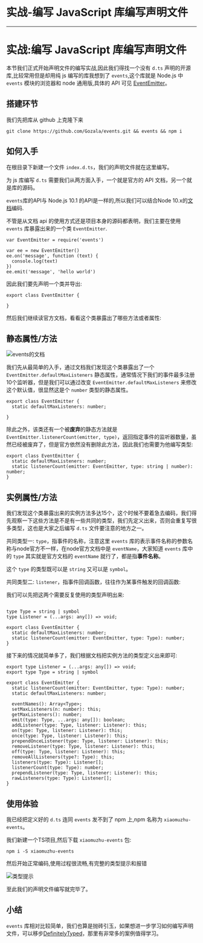 
# 实战-编写 JavaScript 库编写声明文件
---

# 实战:编写 JavaScript 库编写声明文件

本节我们正式开始声明文件的编写实战,因此我们得找一个没有 `d.ts` 声明的开源库,比较常用但是却用纯 js 编写的库我想到了 `events`,这个库就是 Node.js 中 `events` 模块的浏览器和 node 通用版,具体的 API 可见 [EventEmitter](https://nodejs.org/api/events.html)。

## 搭建环节

我们先把库从 github 上克隆下来

```
git clone https://github.com/Gozala/events.git && events && npm i
```

## 如何入手

在根目录下新建一个文件 `index.d.ts`，我们的声明文件就在这里编写。

为 js 库编写 `d.ts` 需要我们从两方面入手，一个就是官方的 API 文档，另一个就是库的源码。

`events`库的API与 Node.js 10.1 的API是一样的,所以我们可以结合Node 10.x的[文档](https://nodejs.org/docs/latest-v10.x/api/events.html)编码.

不管是从文档 api 的使用方式还是项目本身的源码都表明，我们主要在使用 `events` 库暴露出来的一个类 `EventEmitter`.

```
var EventEmitter = require('events')

var ee = new EventEmitter()
ee.on('message', function (text) {
  console.log(text)
})
ee.emit('message', 'hello world')
```

因此我们要先声明一个类并导出:

```
export class EventEmitter {

}
```

然后我们继续读官方文档，看看这个类暴露出了哪些方法或者属性:

## 静态属性/方法

![events的文档](https://p1-jj.byteimg.com/tos-cn-i-t2oaga2asx/gold-user-assets/2019/10/11/16dbb158f633ffc4~tplv-t2oaga2asx-image.image)

我们先从最简单的入手，通过文档我们发现这个类暴露出了一个 `EventEmitter.defaultMaxListeners` 静态属性，通常情况下我们的事件最多注册10个监听器，但是我们可以通过改变 `EventEmitter.defaultMaxListeners` 来修改这个默认值，很显然这是个 `number` 类型的静态属性。

```
export class EventEmitter {
  static defaultMaxListeners: number;

}
```

除此之外，该类还有一个被**废弃**的静态方法就是 `EventEmitter.listenerCount(emitter, type)`，返回指定事件的监听器数量，虽然已经被废弃了，但是官方依然没有删除此方法，因此我们也需要为他编写类型:

```
export class EventEmitter {
  static defaultMaxListeners: number;
  static listenerCount(emitter: EventEmitter, type: string | number): number;
}
```

## 实例属性/方法

我们发现这个类暴露出来的实例方法多达15个，这个时候不要着急去编码，我们得先观察一下这些方法是不是有一些共同的类型，我们先定义出来，否则会重复写很多类型，这也是大家之后编写 `d.ts` 文件要注意的地方之一。

共同类型一: `type`，指事件的名称，注意这里 `events` 库的表示事件名称的参数名称与node官方不一样，在node官方文档中是 `eventName`，大家知道 `events` 库中的 `type` 其实就是官方文档的 `eventName` 就行了，都是指**事件名称**。

这个 `type` 的类型既可以是 `string` 又可以是 `symbol`。

共同类型二: `listener`，指事件回调函数，往往作为某事件触发的回调函数:

我们可以先把这两个需要反复使用的类型声明出来:

```

type Type = string | symbol
type Listener = (...args: any[]) => void;

export class EventEmitter {
  static defaultMaxListeners: number;
  static listenerCount(emitter: EventEmitter, type: Type): number;
}
```

接下来的情况就简单多了，我们根据文档把实例方法的类型定义出来即可:

```
export type Listener = (...args: any[]) => void;
export type Type = string | symbol

export class EventEmitter {
  static listenerCount(emitter: EventEmitter, type: Type): number;
  static defaultMaxListeners: number;

  eventNames(): Array<Type>;
  setMaxListeners(n: number): this;
  getMaxListeners(): number;
  emit(type: Type, ...args: any[]): boolean;
  addListener(type: Type, listener: Listener): this;
  on(type: Type, listener: Listener): this;
  once(type: Type, listener: Listener): this;
  prependOnceListener(type: Type, listener: Listener): this;
  removeListener(type: Type, listener: Listener): this;
  off(type: Type, listener: Listener): this;
  removeAllListeners(type?: Type): this;
  listeners(type: Type): Listener[];
  listenerCount(type: Type): number;
  prependListener(type: Type, listener: Listener): this;
  rawListeners(type: Type): Listener[];
}
```

## 使用体验

我已经把定义好的 `d.ts` 连同 `events` 发不到了 npm 上,npm 名称为 `xiaomuzhu-events`。

我们新建一个TS项目,然后下载 `xiaomuzhu-events` 包:

```
npm i -S xiaomuzhu-events
```

然后开始正常编码,使用过程很流畅,有完整的类型提示和报错

![类型提示](https://p1-jj.byteimg.com/tos-cn-i-t2oaga2asx/gold-user-assets/2019/10/11/16dbb158f703344e~tplv-t2oaga2asx-image.image)

至此我们的声明文件编写就完毕了。

## 小结

`events` 库相对比较简单，我们也算是抛砖引玉，如果想进一步学习如何编写声明文件，可以移步[DefinitelyTyped](https://github.com/DefinitelyTyped/DefinitelyTyped)，那里有非常多的案例值得学习。
    